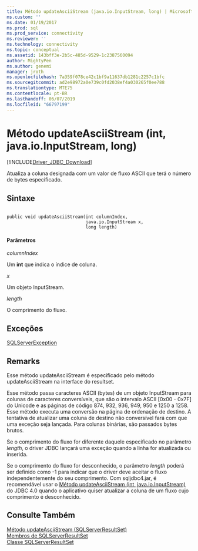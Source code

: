 ```yaml
---
title: Método updateAsciiStream (java.io.InputStream, long) | Microsoft Docs
ms.custom: ''
ms.date: 01/19/2017
ms.prod: sql
ms.prod_service: connectivity
ms.reviewer: ''
ms.technology: connectivity
ms.topic: conceptual
ms.assetid: 143bff3e-2b5c-485d-9529-1c2387560094
author: MightyPen
ms.author: genemi
manager: jroth
ms.openlocfilehash: 7a359f078ce42c1bf9a11637db1281c2257c1bfc
ms.sourcegitcommit: ad2e98972a0e739c0fd2038ef4a030265f0ee788
ms.translationtype: MTE75
ms.contentlocale: pt-BR
ms.lasthandoff: 06/07/2019
ms.locfileid: "66797199"
---
```

# <a name="updateasciistream-method-int-javaioinputstream-long"></a>Método updateAsciiStream (int, java.io.InputStream, long)
[!INCLUDE[Driver_JDBC_Download](../../../includes/driver_jdbc_download.md)]

  Atualiza a coluna designada com um valor de fluxo ASCII que terá o número de bytes especificado.  
  
## <a name="syntax"></a>Sintaxe  
  
```  
  
public void updateAsciiStream(int columnIndex,  
                              java.io.InputStream x,  
                              long length)  
```  
  
#### <a name="parameters"></a>Parâmetros  
 *columnIndex*  
  
 Um **int** que indica o índice de coluna.  
  
 *x*  
  
 Um objeto InputStream.  
  
 *length*  
  
 O comprimento do fluxo.  
  
## <a name="exceptions"></a>Exceções  
 [SQLServerException](../../../connect/jdbc/reference/sqlserverexception-class.md)  
  
## <a name="remarks"></a>Remarks  
 Esse método updateAsciiStream é especificado pelo método updateAsciiStream na interface do resultset.  
  
 Esse método passa caracteres ASCII (bytes) de um objeto InputStream para colunas de caracteres conversíveis, que são o intervalo ASCII [0x00 - 0x7F] do Unicode e as páginas de código 874, 932, 936, 949, 950 e 1250 a 1258. Esse método executa uma conversão na página de ordenação de destino. A tentativa de atualizar uma coluna de destino não conversível fará com que uma exceção seja lançada. Para colunas binárias, são passados bytes brutos.  
  
 Se o comprimento do fluxo for diferente daquele especificado no parâmetro *length*, o driver JDBC lançará uma exceção quando a linha for atualizada ou inserida.  
  
 Se o comprimento do fluxo for desconhecido, o parâmetro *length* poderá ser definido como -1 para indicar que o driver deve aceitar o fluxo independentemente do seu comprimento. Com sqljdbc4.jar, é recomendável usar o [Método updateAsciiStream &#40;int, java.io.InputStream&#41;](../../../connect/jdbc/reference/updateasciistream-method-int-java-io-inputstream.md) do JDBC 4.0 quando o aplicativo quiser atualizar a coluna de um fluxo cujo comprimento é desconhecido.  
  
## <a name="see-also"></a>Consulte Também  
 [Método updateAsciiStream &#40;SQLServerResultSet&#41;](../../../connect/jdbc/reference/updateasciistream-method-sqlserverresultset.md)   
 [Membros de SQLServerResultSet](../../../connect/jdbc/reference/sqlserverresultset-members.md)   
 [Classe SQLServerResultSet](../../../connect/jdbc/reference/sqlserverresultset-class.md)  
  
  

